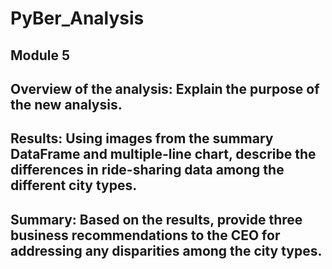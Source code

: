 # PyBer_Analysis
## Module 5

## Overview of the analysis: Explain the purpose of the new analysis.

## Results: Using images from the summary DataFrame and multiple-line chart, describe the differences in ride-sharing data among the different city types.

## Summary: Based on the results, provide three business recommendations to the CEO for addressing any disparities among the city types.
